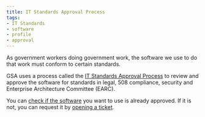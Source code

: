 ```yaml
---
title: IT Standards Approval Process
tags:
- IT Standards
- software
- profile
- approval
---
```


As government workers doing government work, the software we use to do that work must conform to certain standards.

GSA uses a process called the [IT Standards Approval Process](https://goo.gl/bn0Yme) to review and approve
the software for standards in legal, 508 compliance, security and Enterprise Architecture Committee (EARC).

You can [check if the software](https://goo.gl/rnZjO3) you want to use is already approved. 
If it is not, you can request it by [opening a ticket](https://goo.gl/rnZjO3).
